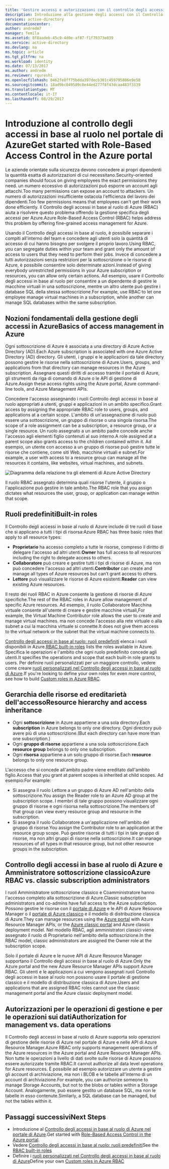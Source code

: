 ```yaml
---
title: 'Gestire accessi e autorizzazioni con il controllo degli accessi in base al ruolo: Controllo degli accessi in base al ruolo di Azure | Microsoft Docs'
description: Introduzione alla gestione degli accessi con il Controllo degli accessi in base al ruolo di Azure nel portale di Azure. Usare le assegnazioni di ruolo per assegnare autorizzazioni nella directory.
services: active-directory
documentationcenter: 
author: andredm7
manager: femila
ms.assetid: 8f8aadeb-45c9-4d0e-af87-f1f79373e039
ms.service: active-directory
ms.devlang: na
ms.topic: article
ms.tgt_pltfrm: na
ms.workload: identity
ms.date: 07/13/2017
ms.author: andredm
ms.reviewer: rqureshi
ms.openlocfilehash: 0462fe8ff75bdda397decb301c459795886e9e58
ms.sourcegitcommit: 18ad9bc049589c8e44ed277f8f43dcaa483f3339
ms.translationtype: MT
ms.contentlocale: it-IT
ms.lasthandoff: 08/29/2017
---
```

# <a name="get-started-with-role-based-access-control-in-the-azure-portal"></a><span data-ttu-id="91421-104">Introduzione al controllo degli accessi in base al ruolo nel portale di Azure</span><span class="sxs-lookup"><span data-stu-id="91421-104">Get started with Role-Based Access Control in the Azure portal</span></span>
<span data-ttu-id="91421-105">Le aziende orientate sulla sicurezza devono concedere ai propri dipendenti la quantità esatta di autorizzazioni di cui necessitano.</span><span class="sxs-lookup"><span data-stu-id="91421-105">Security-oriented companies should focus on giving employees the exact permissions they need.</span></span> <span data-ttu-id="91421-106">un numero eccessivo di autorizzazioni può esporre un account agli attacchi.</span><span class="sxs-lookup"><span data-stu-id="91421-106">Too many permissions can expose an account to attackers.</span></span> <span data-ttu-id="91421-107">Un numero di autorizzazioni insufficiente ostacola l'efficienza del lavoro dei dipendenti.</span><span class="sxs-lookup"><span data-stu-id="91421-107">Too few permissions means that employees can't get their work done efficiently.</span></span> <span data-ttu-id="91421-108">Il Controllo degli accessi in base al ruolo di Azure (RBAC) aiuta a risolvere questo problema offrendo la gestione specifica degli accessi per Azure.</span><span class="sxs-lookup"><span data-stu-id="91421-108">Azure Role-Based Access Control (RBAC) helps address this problem by offering fine-grained access management for Azure.</span></span>

<span data-ttu-id="91421-109">Usando il Controllo degli accessi in base al ruolo, è possibile separare i compiti all'interno del team e concedere agli utenti solo la quantità di accesso di cui hanno bisogno per svolgere il proprio lavoro.</span><span class="sxs-lookup"><span data-stu-id="91421-109">Using RBAC, you can segregate duties within your team and grant only the amount of access to users that they need to perform their jobs.</span></span> <span data-ttu-id="91421-110">Invece di concedere a tutti autorizzazioni senza restrizioni per la sottoscrizione o le risorse di Azure, è possibile consentire solo determinate azioni.</span><span class="sxs-lookup"><span data-stu-id="91421-110">Instead of giving everybody unrestricted permissions in your Azure subscription or resources, you can allow only certain actions.</span></span> <span data-ttu-id="91421-111">Ad esempio, usare il Controllo degli accessi in base al ruolo per consentire a un dipendente di gestire le macchine virtuali in una sottoscrizione, mentre un altro utente può gestire i database SQL della stessa sottoscrizione.</span><span class="sxs-lookup"><span data-stu-id="91421-111">For example, use RBAC to let one employee manage virtual machines in a subscription, while another can manage SQL databases within the same subscription.</span></span>

## <a name="basics-of-access-management-in-azure"></a><span data-ttu-id="91421-112">Nozioni fondamentali della gestione degli accessi in Azure</span><span class="sxs-lookup"><span data-stu-id="91421-112">Basics of access management in Azure</span></span>
<span data-ttu-id="91421-113">Ogni sottoscrizione di Azure è associata a una directory di Azure Active Directory (AD).</span><span class="sxs-lookup"><span data-stu-id="91421-113">Each Azure subscription is associated with one Azure Active Directory (AD) directory.</span></span> <span data-ttu-id="91421-114">Gli utenti, i gruppi e le applicazioni da tale directory possono gestire le risorse nella sottoscrizione di Azure.</span><span class="sxs-lookup"><span data-stu-id="91421-114">Users, groups, and applications from that directory can manage resources in the Azure subscription.</span></span> <span data-ttu-id="91421-115">Assegnare questi diritti di accesso tramite il portale di Azure, gli strumenti da riga di comando di Azure o le API di gestione di Azure.</span><span class="sxs-lookup"><span data-stu-id="91421-115">Assign these access rights using the Azure portal, Azure command-line tools, and Azure Management APIs.</span></span>

<span data-ttu-id="91421-116">Concedere l'accesso assegnando i ruoli Controllo degli accessi in base al ruolo appropriati a utenti, gruppi e applicazioni in un ambito specifico.</span><span class="sxs-lookup"><span data-stu-id="91421-116">Grant access by assigning the appropriate RBAC role to users, groups, and applications at a certain scope.</span></span> <span data-ttu-id="91421-117">L'ambito di un'assegnazione di ruolo può essere una sottoscrizione, un gruppo di risorse o una singola risorsa.</span><span class="sxs-lookup"><span data-stu-id="91421-117">The scope of a role assignment can be a subscription, a resource group, or a single resource.</span></span> <span data-ttu-id="91421-118">Un ruolo assegnato a un ambito padre concede anche l'accesso agli elementi figlio contenuti al suo interno.</span><span class="sxs-lookup"><span data-stu-id="91421-118">A role assigned at a parent scope also grants access to the children contained within it.</span></span> <span data-ttu-id="91421-119">Ad esempio, un utente con accesso a un gruppo di risorse può gestire tutte le risorse che contiene, come siti Web, macchine virtuali e subnet.</span><span class="sxs-lookup"><span data-stu-id="91421-119">For example, a user with access to a resource group can manage all the resources it contains, like websites, virtual machines, and subnets.</span></span>

![Diagramma della relazione tra gli elementi di Azure Active Directory](./media/role-based-access-control-what-is/rbac_aad.png)

<span data-ttu-id="91421-121">Il ruolo RBAC assegnato determina quali risorse l'utente, il gruppo o l'applicazione può gestire in tale ambito.</span><span class="sxs-lookup"><span data-stu-id="91421-121">The RBAC role that you assign dictates what resources the user, group, or application can manage within that scope.</span></span>

## <a name="built-in-roles"></a><span data-ttu-id="91421-122">Ruoli predefiniti</span><span class="sxs-lookup"><span data-stu-id="91421-122">Built-in roles</span></span>
<span data-ttu-id="91421-123">Il Controllo degli accessi in base al ruolo di Azure include di tre ruoli di base che si applicano a tutti i tipi di risorsa:</span><span class="sxs-lookup"><span data-stu-id="91421-123">Azure RBAC has three basic roles that apply to all resource types:</span></span>

* <span data-ttu-id="91421-124">**Proprietario** ha accesso completo a tutte le risorse, compreso il diritto di delegare l'accesso ad altri utenti.</span><span class="sxs-lookup"><span data-stu-id="91421-124">**Owner** has full access to all resources including the right to delegate access to others.</span></span>
* <span data-ttu-id="91421-125">**Collaboratore** può creare e gestire tutti i tipi di risorse di Azure, ma non può concedere l'accesso ad altri utenti.</span><span class="sxs-lookup"><span data-stu-id="91421-125">**Contributor** can create and manage all types of Azure resources but can’t grant access to others.</span></span>
* <span data-ttu-id="91421-126">**Lettore** può visualizzare le risorse di Azure esistenti.</span><span class="sxs-lookup"><span data-stu-id="91421-126">**Reader** can view existing Azure resources.</span></span>

<span data-ttu-id="91421-127">Il resto dei ruoli RBAC in Azure consente la gestione di risorse di Azure specifiche.</span><span class="sxs-lookup"><span data-stu-id="91421-127">The rest of the RBAC roles in Azure allow management of specific Azure resources.</span></span> <span data-ttu-id="91421-128">Ad esempio, il ruolo Collaboratore Macchina virtuale consente all'utente di creare e gestire macchine virtuali,</span><span class="sxs-lookup"><span data-stu-id="91421-128">For example, the Virtual Machine Contributor role allows the user to create and manage virtual machines.</span></span> <span data-ttu-id="91421-129">ma non concede l'accesso alla rete virtuale o alla subnet a cui la macchina virtuale si connette.</span><span class="sxs-lookup"><span data-stu-id="91421-129">It does not give them access to the virtual network or the subnet that the virtual machine connects to.</span></span> 

<span data-ttu-id="91421-130">[Controllo degli accessi in base al ruolo: ruoli predefiniti](role-based-access-built-in-roles.md) elenca i ruoli disponibili in Azure.</span><span class="sxs-lookup"><span data-stu-id="91421-130">[RBAC built-in roles](role-based-access-built-in-roles.md) lists the roles available in Azure.</span></span> <span data-ttu-id="91421-131">Specifica le operazioni e l'ambito che ogni ruolo predefinito concede agli utenti.</span><span class="sxs-lookup"><span data-stu-id="91421-131">It specifies the operations and scope that each built-in role grants to users.</span></span> <span data-ttu-id="91421-132">Per definire ruoli personalizzati per un maggiore controllo, vedere come creare [ruoli personalizzati nel Controllo degli accessi in base al ruolo di Azure](role-based-access-control-custom-roles.md).</span><span class="sxs-lookup"><span data-stu-id="91421-132">If you're looking to define your own roles for even more control, see how to build [Custom roles in Azure RBAC](role-based-access-control-custom-roles.md).</span></span>

## <a name="resource-hierarchy-and-access-inheritance"></a><span data-ttu-id="91421-133">Gerarchia delle risorse ed ereditarietà dell'accesso</span><span class="sxs-lookup"><span data-stu-id="91421-133">Resource hierarchy and access inheritance</span></span>
* <span data-ttu-id="91421-134">Ogni **sottoscrizione** in Azure appartiene a una sola directory.</span><span class="sxs-lookup"><span data-stu-id="91421-134">Each **subscription** in Azure belongs to only one directory.</span></span> <span data-ttu-id="91421-135">Ogni directory può avere più di una sottoscrizione.</span><span class="sxs-lookup"><span data-stu-id="91421-135">(But each directory can have more than one subscription.)</span></span>
* <span data-ttu-id="91421-136">Ogni **gruppo di risorse** appartiene a una sola sottoscrizione.</span><span class="sxs-lookup"><span data-stu-id="91421-136">Each **resource group** belongs to only one subscription.</span></span>
* <span data-ttu-id="91421-137">Ogni **risorsa** appartiene a un solo gruppo di risorse.</span><span class="sxs-lookup"><span data-stu-id="91421-137">Each **resource** belongs to only one resource group.</span></span>

<span data-ttu-id="91421-138">L'accesso che si concede all'ambito padre viene ereditato dall'ambito figlio.</span><span class="sxs-lookup"><span data-stu-id="91421-138">Access that you grant at parent scopes is inherited at child scopes.</span></span> <span data-ttu-id="91421-139">Ad esempio:</span><span class="sxs-lookup"><span data-stu-id="91421-139">For example:</span></span>

* <span data-ttu-id="91421-140">Si assegna il ruolo Lettore a un gruppo di Azure AD nell'ambito della sottoscrizione.</span><span class="sxs-lookup"><span data-stu-id="91421-140">You assign the Reader role to an Azure AD group at the subscription scope.</span></span> <span data-ttu-id="91421-141">I membri di tale gruppo possono visualizzare ogni gruppo di risorse e ogni risorsa nella sottoscrizione.</span><span class="sxs-lookup"><span data-stu-id="91421-141">The members of that group can view every resource group and resource in the subscription.</span></span>
* <span data-ttu-id="91421-142">Si assegna il ruolo Collaboratore a un'applicazione nell'ambito del gruppo di risorse.</span><span class="sxs-lookup"><span data-stu-id="91421-142">You assign the Contributor role to an application at the resource group scope.</span></span> <span data-ttu-id="91421-143">Può gestire risorse di tutti i tipi in tale gruppo di risorse, ma non altri gruppi di risorse nella sottoscrizione.</span><span class="sxs-lookup"><span data-stu-id="91421-143">It can manage resources of all types in that resource group, but not other resource groups in the subscription.</span></span>

## <a name="azure-rbac-vs-classic-subscription-administrators"></a><span data-ttu-id="91421-144">Controllo degli accessi in base al ruolo di Azure e Amministratore sottoscrizione classico</span><span class="sxs-lookup"><span data-stu-id="91421-144">Azure RBAC vs. classic subscription administrators</span></span>
<span data-ttu-id="91421-145">I ruoli Amministratore sottoscrizione classico e Coamministratore hanno l'accesso completo alla sottoscrizione di Azure.</span><span class="sxs-lookup"><span data-stu-id="91421-145">Classic subscription administrators and co-admins have full access to the Azure subscription.</span></span> <span data-ttu-id="91421-146">Possono gestire le risorse con il [portale di Azure](https://portal.azure.com) e le API di Azure Resource Manager o il [portale di Azure classico](https://manage.windowsazure.com) e il modello di distribuzione classica di Azure.</span><span class="sxs-lookup"><span data-stu-id="91421-146">They can manage resources using the [Azure portal](https://portal.azure.com) with Azure Resource Manager APIs, or the [Azure classic portal](https://manage.windowsazure.com) and Azure classic deployment model.</span></span> <span data-ttu-id="91421-147">Nel modello RBAC, agli amministratori classici viene assegnato il ruolo di Proprietario nell'ambito della sottoscrizione.</span><span class="sxs-lookup"><span data-stu-id="91421-147">In the RBAC model, classic administrators are assigned the Owner role at the subscription scope.</span></span>

<span data-ttu-id="91421-148">Solo il portale di Azure e le nuove API di Azure Resource Manager supportano il Controllo degli accessi in base al ruolo di Azure.</span><span class="sxs-lookup"><span data-stu-id="91421-148">Only the Azure portal and the new Azure Resource Manager APIs support Azure RBAC.</span></span> <span data-ttu-id="91421-149">Gli utenti e le applicazioni a cui vengono assegnati ruoli Controllo degli accessi in base al ruolo non possono usare il portale di gestione classico e il modello di distribuzione classica di Azure.</span><span class="sxs-lookup"><span data-stu-id="91421-149">Users and applications that are assigned RBAC roles cannot use the classic management portal and the Azure classic deployment model.</span></span>

## <a name="authorization-for-management-vs-data-operations"></a><span data-ttu-id="91421-150">Autorizzazioni per le operazioni di gestione e per le operazioni sui dati</span><span class="sxs-lookup"><span data-stu-id="91421-150">Authorization for management vs. data operations</span></span>
<span data-ttu-id="91421-151">Il Controllo degli accessi in base al ruolo di Azure supporta solo operazioni di gestione delle risorse di Azure nel portale di Azure e nelle API di Azure Resource Manager.</span><span class="sxs-lookup"><span data-stu-id="91421-151">Azure RBAC only supports management operations of the Azure resources in the Azure portal and Azure Resource Manager APIs.</span></span> <span data-ttu-id="91421-152">Non tutte le operazioni a livello di dati svolte sulle risorse di Azure possono essere autorizzate tramite RBAC.</span><span class="sxs-lookup"><span data-stu-id="91421-152">It cannot authorize all data level operations for Azure resources.</span></span> <span data-ttu-id="91421-153">È possibile ad esempio autorizzare un utente a gestire gli account di archiviazione, ma non i BLOB e le tabelle all'interno di un account di archiviazione.</span><span class="sxs-lookup"><span data-stu-id="91421-153">For example, you can authorize someone to manage Storage Accounts, but not to the blobs or tables within a Storage Account.</span></span> <span data-ttu-id="91421-154">Analogamente, può essere gestito un database SQL, ma non le tabelle in esso contenute.</span><span class="sxs-lookup"><span data-stu-id="91421-154">Similarly, a SQL database can be managed, but not the tables within it.</span></span>

## <a name="next-steps"></a><span data-ttu-id="91421-155">Passaggi successivi</span><span class="sxs-lookup"><span data-stu-id="91421-155">Next Steps</span></span>
* <span data-ttu-id="91421-156">Introduzione al [Controllo degli accessi in base al ruolo di Azure nel portale di Azure](role-based-access-control-configure.md).</span><span class="sxs-lookup"><span data-stu-id="91421-156">Get started with [Role-Based Access Control in the Azure portal](role-based-access-control-configure.md).</span></span>
* <span data-ttu-id="91421-157">Vedere [Controllo degli accessi in base al ruolo: ruoli predefiniti](role-based-access-built-in-roles.md)</span><span class="sxs-lookup"><span data-stu-id="91421-157">See the [RBAC built-in roles](role-based-access-built-in-roles.md)</span></span>
* <span data-ttu-id="91421-158">Definire i [ruoli personalizzati nel Controllo degli accessi in base al ruolo di Azure](role-based-access-control-custom-roles.md)</span><span class="sxs-lookup"><span data-stu-id="91421-158">Define your own [Custom roles in Azure RBAC](role-based-access-control-custom-roles.md)</span></span>

